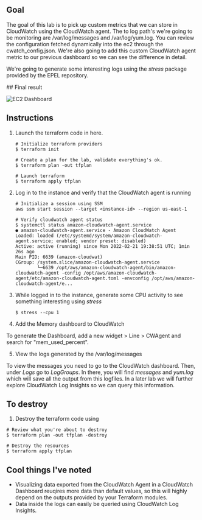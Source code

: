 ## Goal

The goal of this lab is to pick up custom metrics that we can store in CloudWatch using the CloudWatch agent.
The to log path's we're going to be monitoring are /var/log/messages and /var/log/yum.log. You can review the configuration
fetched dynamically into the ec2 through the cwatch_config.json. We're also going to add this custom CloudWatch agent metric
to our previous dashboard so we can see the difference in detail.

We're going to generate some interesting logs using the *stress* package provided by the EPEL repository.


## Final result

![EC2 Dashboard](https://github.com/dbgoytia/sysops-training/blob/main/1.monitoring-logging-and-remediation/3.cloudwatch-agent/dashboard.png?raw=true)


## Instructions

1. Launch the terraform code in here.

    ```
    # Initialize terraform providers
    $ terraform init
    ```

    ```
    # Create a plan for the lab, validate everything's ok.
    $ terraform plan -out tfplan 
    ```

    ```
    # Launch terraform
    $ terraform apply tfplan
    ```

2. Log in to the instance and verify that the CloudWatch agent is running

    ```
    # Initialize a session using SSM
    aws ssm start session --target <instance-id> --region us-east-1

    # Verify cloudwatch agent status
    $ systemctl status amazon-cloudwatch-agent.service
    ● amazon-cloudwatch-agent.service - Amazon CloudWatch Agent
    Loaded: loaded (/etc/systemd/system/amazon-cloudwatch-agent.service; enabled; vendor preset: disabled)
    Active: active (running) since Mon 2022-02-21 19:38:51 UTC; 1min 26s ago
    Main PID: 6639 (amazon-cloudwat)
    CGroup: /system.slice/amazon-cloudwatch-agent.service
            └─6639 /opt/aws/amazon-cloudwatch-agent/bin/amazon-cloudwatch-agent -config /opt/aws/amazon-cloudwatch-agent/etc/amazon-cloudwatch-agent.toml -envconfig /opt/aws/amazon-cloudwatch-agent/e...
    ```


3. While logged in to the instance, generate some CPU activity to see something interesting using *stress*

    ```
    $ stress --cpu 1
    ```

4. Add the Memory dashboard to CloudWatch

To generate the Dashboard, add a new widget > Line > CWAgent and search for "mem_used_percent".


5. View the logs generated by the /var/log/messages

To view the messages you need to go to the CloudWatch dashboard. Then, under *Logs* go to *LogGroups*.
In there, you will find *messages* and *yum.log* which will save all the output from this logfiles. In a
later lab we will further explore CloudWatch Log Insights so we can query this information.


## To destroy

1. Destroy the terraform code using

```
# Review what you're about to destroy
$ terraform plan -out tfplan -destroy
```

```
# Destroy the resources
$ terraform apply tfplan
```


## Cool things I've noted

* Visualizing data exported from the CloudWatch Agent in a CloudWatch Dashboard reuqires more data than default values,
so this will highly depend on the outputs provided by your Terraform modules.
* Data inside the logs can easily be queried using CloudWatch Log Insights.


